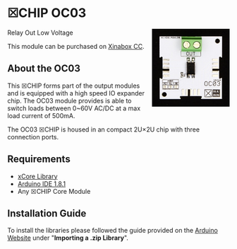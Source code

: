 # ☒CHIP OC03
<img src="extras/OC03 V0.5.0.JPG" width="35%" height="auto" align="right">
Relay Out Low Voltage

This module can be purchased on [Xinabox CC](https://xinabox.cc/products/OC03/).

## About the OC03
This ☒CHIP forms part of the output modules and is equipped with a high speed IO expander chip. The OC03 module provides is able to switch loads between 0~60V AC/DC at a max load current of 500mA.

The OC03 ☒CHIP is housed in an compact 2U×2U chip with three connection ports.

## Requirements
  - [xCore Library](https://github.com/xinabox/xCore)
  - [Arduino IDE 1.8.1](https://www.arduino.cc/en/main/software)
  - Any ☒CHIP Core Module

## Installation Guide
To install the libraries please followed the guide provided on the [Arduino Website](https://www.arduino.cc/en/Guide/Libraries) under "**Importing a .zip Library**".


